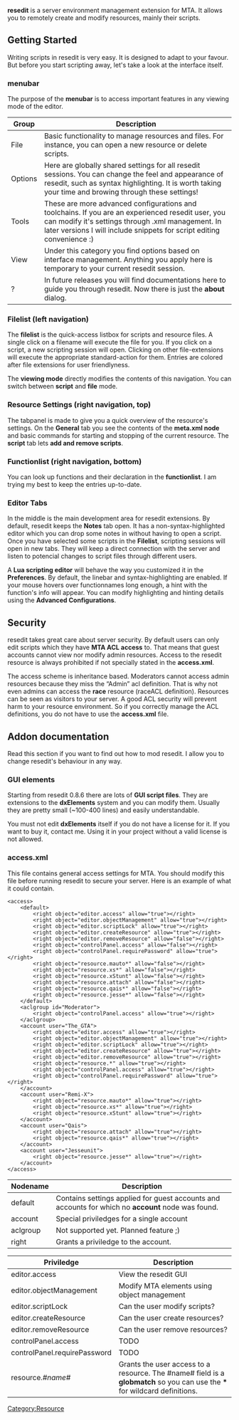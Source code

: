 **resedit** is a server environment management extension for MTA. It allows you to remotely create and modify resources, mainly their scripts.

Getting Started
---------------

Writing scripts in resedit is very easy. It is designed to adapt to your favour. But before you start scripting away, let's take a look at the interface itself.

### menubar

The purpose of the **menubar** is to access important features in any viewing mode of the editor.

| Group   | Description                                                                                                                                                                                                                      |
|---------|----------------------------------------------------------------------------------------------------------------------------------------------------------------------------------------------------------------------------------|
| File    | Basic functionality to manage resources and files. For instance, you can open a new resource or delete scripts.                                                                                                                  |
| Options | Here are globally shared settings for all resedit sessions. You can change the feel and appearance of resedit, such as syntax highlighting. It is worth taking your time and browing through these settings!                     |
| Tools   | These are more advanced configurations and toolchains. If you are an experienced resedit user, you can modify it's settings through .xml management. In later versions I will include snippets for script editing convenience :) |
| View    | Under this category you find options based on interface management. Anything you apply here is temporary to your current resedit session.                                                                                        |
| ?       | In future releases you will find documentations here to guide you through resedit. Now there is just the **about** dialog.                                                                                                       |

### Filelist (left navigation)

The **filelist** is the quick-access listbox for scripts and resource files. A single click on a filename will execute the file for you. If you click on a script, a new scripting session will open. Clicking on other file-extensions will execute the appropriate standard-action for them. Entries are colored after file extensions for user friendlyness.

The **viewing mode** directly modifies the contents of this navigation. You can switch between **script** and **file** mode.

### Resource Settings (right navigation, top)

The tabpanel is made to give you a quick overview of the resource's settings. On the **General** tab you see the contents of the **meta.xml <info /> node** and basic commands for starting and stopping of the current resource. The **script** tab lets **add and remove scripts**.

### Functionlist (right navigation, bottom)

You can look up functions and their declaration in the **functionlist**. I am trying my best to keep the entries up-to-date.

### Editor Tabs

In the middle is the main development area for resedit extensions. By default, resedit keeps the **Notes** tab open. It has a non-syntax-highlighted editor which you can drop some notes in without having to open a script. Once you have selected some scripts in the **Filelist**, scripting sessions will open in new tabs. They will keep a direct connection with the server and listen to potencial changes to script files through different users.

A **Lua scripting editor** will behave the way you customized it in the **Preferences**. By default, the linebar and syntax-highlighting are enabled. If your mouse hovers over functionnames long enough, a hint with the function's info will appear. You can modify highlighting and hinting details using the **Advanced Configurations**.

Security
--------

resedit takes great care about server security. By default users can only edit scripts which they have **MTA ACL access** to. That means that guest accounts cannot view nor modify admin resources. Access to the resedit resource is always prohibited if not specially stated in the **access.xml**.

The access scheme is inheritance based. Moderators cannot access admin resources because they miss the “Admin” acl definition. That is why not even admins can access the **race** resource (raceACL definition). Resources can be seen as visitors to your server. A good ACL security will prevent harm to your resource environment. So if you correctly manage the ACL definitions, you do not have to use the **access.xml** file.

Addon documentation
-------------------

Read this section if you want to find out how to mod resedit. I allow you to change resedit's behaviour in any way.

### GUI elements

Starting from resedit 0.8.6 there are lots of **GUI script files**. They are extensions to the **dxElements** system and you can modify them. Usually they are pretty small (~100-400 lines) and easily understandable.

You must not edit **dxElements** itself if you do not have a license for it. If you want to buy it, contact me. Using it in your project without a valid license is not allowed.

### access.xml

This file contains general access settings for MTA. You should modify this file before running resedit to secure your server. Here is an example of what it could contain.

    <access>
        <default>
            <right object="editor.access" allow="true"></right>
            <right object="editor.objectManagement" allow="true"></right>
            <right object="editor.scriptLock" allow="true"></right>
            <right object="editor.createResource" allow="true"></right>
            <right object="editor.removeResource" allow="false"></right>
            <right object="controlPanel.access" allow="false"></right>
            <right object="controlPanel.requirePassword" allow="true"></right>
            <right object="resource.mauto*" allow="false"></right>
            <right object="resource.xs*" allow="false"></right>
            <right object="resource.xStunt" allow="false"></right>
            <right object="resource.attach" allow="false"></right>
            <right object="resource.qais*" allow="false"></right>
            <right object="resource.jesse*" allow="false"></right>
        </default>
        <aclgroup id="Moderator">
            <right object="controlPanel.access" allow="true"></right>
        </aclgroup>
        <account user="The_GTA">
            <right object="editor.access" allow="true"></right>
            <right object="editor.objectManagement" allow="true"></right>
            <right object="editor.scriptLock" allow="true"></right>
            <right object="editor.createResource" allow="true"></right>
            <right object="editor.removeResource" allow="true"></right>
            <right object="resource.*" allow="true"></right>
            <right object="controlPanel.access" allow="true"></right>
            <right object="controlPanel.requirePassword" allow="true"></right>
        </account>
        <account user="Remi-X">
            <right object="resource.mauto*" allow="true"></right>
            <right object="resource.xs*" allow="true"></right>
            <right object="resource.xStunt" allow="true"></right>
        </account>
        <account user="Qais">
            <right object="resource.attach" allow="true"></right>
            <right object="resource.qais*" allow="true"></right>
        </account>
        <account user="Jesseunit">
            <right object="resource.jesse*" allow="true"></right>
        </account>
    </access>

| Nodename | Description                                                                                        |
|----------|----------------------------------------------------------------------------------------------------|
| default  | Contains settings applied for guest accounts and accounts for which no **account** node was found. |
| account  | Special priviledges for a single account                                                           |
| aclgroup | Not supported yet. Planned feature ;)                                                              |
| right    | Grants a priviledge to the account.                                                                |

| Priviledge                   | Description                                                                                                                     |
|------------------------------|---------------------------------------------------------------------------------------------------------------------------------|
| editor.access                | View the resedit GUI                                                                                                            |
| editor.objectManagement      | Modify MTA elements using object management                                                                                     |
| editor.scriptLock            | Can the user modify scripts?                                                                                                    |
| editor.createResource        | Can the user create resources?                                                                                                  |
| editor.removeResource        | Can the user remove resources?                                                                                                  |
| controlPanel.access          | TODO                                                                                                                            |
| controlPanel.requirePassword | TODO                                                                                                                            |
| resource.*\#name\#*          | Grants the user access to a resource. The \#name\# field is a **globmatch** so you can use the **\*** for wildcard definitions. |

[Category:Resource](/docs/Category:Resource.md "wikilink")
